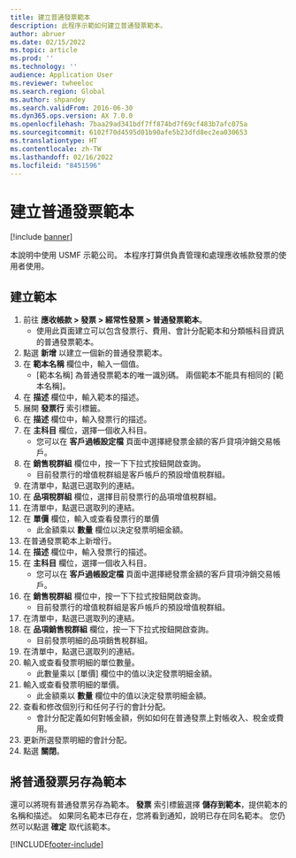 ```yaml
---
title: 建立普通發票範本
description: 此程序示範如何建立普通發票範本。
author: abruer
ms.date: 02/15/2022
ms.topic: article
ms.prod: ''
ms.technology: ''
audience: Application User
ms.reviewer: twheeloc
ms.search.region: Global
ms.author: shpandey
ms.search.validFrom: 2016-06-30
ms.dyn365.ops.version: AX 7.0.0
ms.openlocfilehash: 7baa29ad341bdf7ff874bd7f69cf483b7afc075a
ms.sourcegitcommit: 6102f70d4595d01b90afe5b23dfd8ec2ea030653
ms.translationtype: HT
ms.contentlocale: zh-TW
ms.lasthandoff: 02/16/2022
ms.locfileid: "8451596"
---
```

# <a name="create-a-free-text-invoice-template"></a>建立普通發票範本

[!include [banner](../includes/banner.md)]

本說明中使用 USMF 示範公司。 本程序打算供負責管理和處理應收帳款發票的使用者使用。

## <a name="create-a-template"></a>建立範本

1. 前往 **應收帳款 > 發票 > 經常性發票 > 普通發票範本**。
    * 使用此頁面建立可以包含發票行、費用、會計分配範本和分類帳科目資訊的普通發票範本。  
2. 點選 **新增** 以建立一個新的普通發票範本。
3. 在 **範本名稱** 欄位中，輸入一個值。
    * [範本名稱] 為普通發票範本的唯一識別碼。 兩個範本不能具有相同的 [範本名稱]。  
4. 在 **描述** 欄位中，輸入範本的描述。
5. 展開 **發票行** 索引標籤。
6. 在 **描述** 欄位中，輸入發票行的描述。
7. 在 **主科目** 欄位，選擇一個收入科目。
    * 您可以在 **客戶過帳設定檔** 頁面中選擇總發票金額的客戶貸項沖銷交易帳戶。  
8. 在 **銷售稅群組** 欄位中，按一下下拉式按鈕開啟查詢。
    * 目前發票行的增值稅群組是客戶帳戶的預設增值稅群組。  
9. 在清單中，點選已選取列的連結。
10. 在 **品項稅群組** 欄位，選擇目前發票行的品項增值稅群組。
11. 在清單中，點選已選取列的連結。
12. 在 **單價** 欄位，輸入或查看發票行的單價
    * 此金額乘以 **數量** 欄位以決定發票明細金額。  
13. 在普通發票範本上新增行。
14. 在 **描述** 欄位中，輸入發票行的描述。
15. 在 **主科目** 欄位，選擇一個收入科目。
    * 您可以在 **客戶過帳設定檔** 頁面中選擇總發票金額的客戶貸項沖銷交易帳戶。  
16. 在 **銷售稅群組** 欄位中，按一下下拉式按鈕開啟查詢。
    * 目前發票行的增值稅群組是客戶帳戶的預設增值稅群組。  
17. 在清單中，點選已選取列的連結。
18. 在 **品項銷售稅群組** 欄位，按一下下拉式按鈕開啟查詢。
    * 目前發票明細的品項銷售稅群組。  
19. 在清單中，點選已選取列的連結。
20. 輸入或查看發票明細的單位數量。
    * 此數量乘以 [單價] 欄位中的值以決定發票明細金額。  
21. 輸入或查看發票明細的單價。 
    * 此金額乘以 **數量** 欄位中的值以決定發票明細金額。  
22. 查看和修改個別行和任何子行的會計分配。
    * 會計分配定義如何對帳金額，例如如何在普通發票上對帳收入、稅金或費用。  
23. 更新所選發票明細的會計分配。
24. 點選 **關閉**。

## <a name="save-a-free-text-invoice-as-a-template"></a>將普通發票另存為範本
還可以將現有普通發票另存為範本。 **發票** 索引標籤選擇 **儲存到範本**，提供範本的名稱和描述。 如果同名範本已存在，您將看到通知，說明已存在同名範本。 您仍然可以點選 **確定** 取代該範本。 


[!INCLUDE[footer-include](../../includes/footer-banner.md)]
